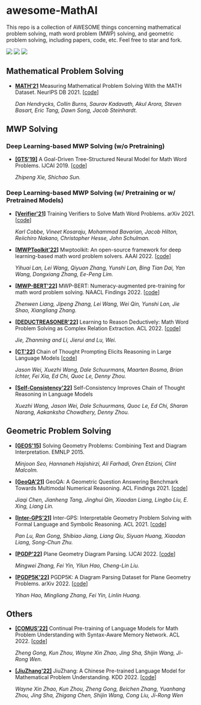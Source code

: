 # awesome-MathAI

This repo is a collection of AWESOME things concerning mathematical problem solving, math word problem (MWP) solving, and geometric problem solving, including papers, code, etc. Feel free to star and fork.


![](https://img.shields.io/github/last-commit/demoleiwang/awesome-MathAI?color=green) ![](https://img.shields.io/badge/PaperNumber-10-brightgreen) ![](https://img.shields.io/badge/PRs-Welcome-red) 

<!-- 

* **[]()** x. x. [[code](x)] 

    *x* 

-->

## Mathematical Problem Solving

* **[MATH'21](https://arxiv.org/abs/2103.03874)** Measuring Mathematical Problem Solving With the MATH Dataset. NeurIPS DB 2021. [[code](https://github.com/hendrycks/math)] 

    *Dan Hendrycks, Collin Burns, Saurav Kadavath, Akul Arora, Steven Basart, Eric Tang, Dawn Song, Jacob Steinhardt.* 

## MWP Solving

### Deep Learning-based MWP Solving (w/o Pretraining)

* **[[GTS'19]](https://www.ijcai.org/proceedings/2019/0736.pdf)** A Goal-Driven Tree-Structured Neural Model for Math Word Problems. IJCAI 2019. [[code](https://github.com/ShichaoSun/math_seq2tree)]

   *Zhipeng Xie, Shichao Sun.*

### Deep Learning-based MWP Solving (w/ Pretraining or w/ Pretrained Models)

* **[[Verifier'21]](https://arxiv.org/pdf/2110.14168.pdf)** Training Verifiers to Solve Math Word Problems. arXiv 2021. [[code](https://github.com/openai/grade-school-math)] 

    *Karl Cobbe, Vineet Kosaraju, Mohammad Bavarian, Jacob Hilton, Reiichiro Nakano, Christopher Hesse, John Schulman.* 

* **[[MWPToolkit'22]](https://ojs.aaai.org/index.php/AAAI/article/download/21723/21472)** Mwptoolkit: An open-source framework for deep learning-based math word problem solvers. AAAI 2022. [[code](https://github.com/LYH-YF/MWPToolkit)] 

    *Yihuai Lan, Lei Wang, Qiyuan Zhang, Yunshi Lan, Bing Tian Dai, Yan Wang, Dongxiang Zhang, Ee-Peng Lim.* 

* **[[MWP-BERT'22]](https://aclanthology.org/2022.findings-naacl.74.pdf)** MWP-BERT: Numeracy-augmented pre-training for math word problem solving. NAACL Findings 2022. [[code](https://github.com/LZhenwen/MWP-BERT)] 

    *Zhenwen Liang, Jipeng Zhang, Lei Wang, Wei Qin, Yunshi Lan, Jie Shao, Xiangliang Zhang.* 


* **[[DEDUCTREASONER'22]](https://arxiv.org/pdf/2203.10316.pdf)** Learning to Reason Deductively: Math Word Problem Solving as Complex Relation Extraction. ACL 2022. [[code](https://github.com/allanj/Deductive-MWP)] 

    *Jie, Zhanming and Li, Jierui and Lu, Wei.* 

* **[[CT'22]](https://arxiv.org/pdf/2201.11903.pdf)** Chain of Thought Prompting Elicits Reasoning in Large Language Models [[code](https://github.com/jasonwei20/chain-of-thought-prompting)] 

    *Jason Wei, Xuezhi Wang, Dale Schuurmans, Maarten Bosma, Brian Ichter, Fei Xia, Ed Chi, Quoc Le, Denny Zhou.* 


* **[[Self-Consistency'22]](https://arxiv.org/pdf/2203.11171.pdf)** Self-Consistency Improves Chain of Thought Reasoning in Language Models

    *Xuezhi Wang, Jason Wei, Dale Schuurmans, Quoc Le, Ed Chi, Sharan Narang, Aakanksha Chowdhery, Denny Zhou.* 




## Geometric Problem Solving

* **[[GEOS'15]](https://aclanthology.org/D15-1171.pdf)** Solving Geometry Problems: Combining Text and Diagram Interpretation. EMNLP 2015.

    *Minjoon Seo, Hannaneh Hajishirzi, Ali Farhadi, Oren Etzioni, Clint Malcolm.* 

* **[[GeoQA'21]](https://aclanthology.org/2021.findings-acl.46.pdf)** GeoQA: A Geometric Question Answering Benchmark Towards Multimodal Numerical Reasoning. ACL Findings 2021. [[code](https://github.com/chen-judge/GeoQA)] 

    *Jiaqi Chen, Jianheng Tang, Jinghui Qin, Xiaodan Liang, Lingbo Liu, E. Xing, Liang Lin.* 
    
* **[[Inter-GPS'21]](https://arxiv.org/pdf/2105.04165.pdf)** Inter-GPS: Interpretable Geometry Problem Solving with Formal Language and Symbolic Reasoning. ACL 2021. [[code](https://lupantech.github.io/inter-gps/)] 

    *Pan Lu, Ran Gong, Shibiao Jiang, Liang Qiu, Siyuan Huang, Xiaodan Liang, Song-Chun Zhu.* 

    
* **[[PGDP'22]](https://arxiv.org/abs/2205.09363)** Plane Geometry Diagram Parsing. IJCAI 2022. [[code](x)] 

    *Mingwei Zhang, Fei Yin, Yilun Hao, Cheng-Lin Liu.* 

    
* **[[PGDP5K'22]](https://arxiv.org/pdf/2205.09947.pdf)** PGDP5K: A Diagram Parsing Dataset for Plane Geometry Problems. arXiv 2022. [[code](x)] 

    *Yihan Hao, Mingliang Zhang, Fei Yin, Linlin Huang.* 




## Others

* **[[COMUS'22]](https://aclanthology.org/2022.acl-long.408/)** Continual Pre-training of Language Models for Math Problem Understanding with Syntax-Aware Memory Network. ACL 2022. [[code](x)] 

    *Zheng Gong, Kun Zhou, Wayne Xin Zhao, Jing Sha, Shijin Wang, Ji-Rong Wen.* 

* **[[JiuZhang'22]](https://arxiv.org/pdf/2206.06315.pdf)** JiuZhang: A Chinese Pre-trained Language Model for Mathematical Problem Understanding. KDD 2022. [[code](x)] 

    *Wayne Xin Zhao, Kun Zhou, Zheng Gong, Beichen Zhang, Yuanhang Zhou, Jing Sha, Zhigang Chen, Shijin Wang, Cong Liu, Ji-Rong Wen* 
